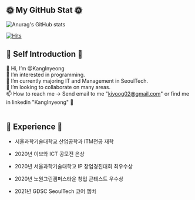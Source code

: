 ## 🌞 My GitHub Stat 🌞

![Anurag's GitHub stats](https://github-readme-stats.vercel.app/api?username=KangInyeong&show_icons=true)

[![Hits](https://hits.seeyoufarm.com/api/count/incr/badge.svg?url=https%3A%2F%2Fgithub.com%2FKangInyeong&count_bg=%23F8F942&title_bg=%23BBE5AA&icon=&icon_color=%23B6B3B3&title=hits&edge_flat=false)](https://hits.seeyoufarm.com)

## 💛 Self Introduction 💛
👋 Hi, I’m @KangInyeong   
👀 I’m interested in programming.  
🌱 I’m currently majoring IT and Management in SeoulTech.  
💞️ I’m looking to collaborate on many areas.  
📫 How to reach me -> Send email to me "kiyoog02@gmail.com" or find me in linkedin "KangInyeong" 💩  
<br>

## 🌻 Experience 🌻
* 서울과학기술대학교 산업공학과 ITM전공 재학

* 2020년 이브와 ICT 공모전 은상 
* 2020년 서울과학기술대학교 IP 창업경진대회 최우수상
* 2020년 노원그린캠퍼스타운 창업 콘테스트 우수상
* 2021년 GDSC SeoulTech 코어 멤버
